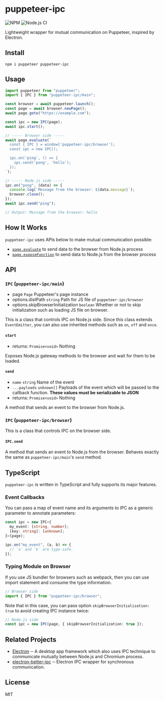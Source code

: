 # puppeteer-ipc

![NPM](https://img.shields.io/npm/v/puppeteer-ipc.svg)
![Node.js CI](https://github.com/neet/puppeteer-ipc/workflows/Node.js%20CI/badge.svg)

Lightweight wrapper for mutual communication on Puppeteer, inspired by Electron.

## Install

```
npm i puppeteer puppeteer-ipc
```

## Usage

```js
import puppeteer from "puppeteer";
import { IPC } from "puppeteer-ipc/main";

const browser = await puppeteer.launch();
const page = await browser.newPage();
await page.goto("https://example.com");

const ipc = new IPC(page);
await ipc.start();

// ----- Browser side -----
await page.evaluate(`
  const { IPC } = window['puppeteer-ipc/browser'];
  const ipc = new IPC();

  ipc.on('ping', () => {
    ipc.send('pong', 'hello');
  });
`);

// ----- Node.js side -----
ipc.on("pong", (data) => {
  console.log(`Message from the browser: ${data.message}`);
  browser.close();
});
await ipc.send("ping");

// Output: Message from the browser: hello
```

## How It Works

`puppeteer-ipc` uses APIs below to make mutual communication possible:

- [`page.evaluate`](https://pptr.dev/#?product=Puppeteer&show=api-pageevaluatepagefunction-args) to send data to the browser from Node.js process
- [`page.exposeFunction`](https://pptr.dev/#?product=Puppeteer&show=api-pageexposefunctionname-puppeteerfunction) to send data to Node.js from the browser process

## API

### `IPC` (`puppeteer-ipc/main`)

- page `Page` Puppeteer's page instance
- options.distPath `string` Path for JS file of `puppeteer-ipc/browser`
- options.skipBrowserInitialization `boolean` Whether or not to skip initialization such as loading JS file on browser.

This is a class that controls IPC on Node.js side. Since this class extends `EventEmitter`, you can also use inherited methods such as `on`, `off` and `once`.

#### `start`

- returns: `Promise<void>` Nothing

Exposes Node.js gateway methods to the browser and wait for them to be loaded.

#### `send`

- `name` `string` Name of the event
- `...payloads` `unknown[]` Payloads of the event which will be passed to the callback function. **These values must be serializable to JSON**
- returns: `Promise<void>` Nothing

A method that sends an event to the browser from Node.js.

### `IPC` (`puppeteer-ipc/browser`)

This is a class that controls IPC on the browser side.

#### `IPC.send`

A method that sends an event to Node.js from the browser. Behaves exactly the same as `puppeteer-ipc/main`'s `send` method.

## TypeScript

`puppeteer-ipc` is written in TypeScript and fully supports its major features.

### Event Callbacks

You can pass a map of event name and its arguments to IPC as a generic parameter to annotate parameters:

```ts
const ipc = new IPC<{
  my_event: [string, number];
  [key: string]: [unknown];
}>(page);

ipc.on("my_event", (a, b) => {
  // `a` and `b` are type-safe.
});
```

### Typing Module on Browser

If you use JS bundler for browsers such as webpack, then you can use import statement and consume the type information.

```ts
// Browser side
import { IPC } from "puppeteer-ipc/browser";
```

Note that in this case, you can pass option `skipBrowserInitialization: true` to avoid creating IPC instance twice:

```ts
// Node.js side
const ipc = new IPC(page, { skipBrowserInitialization: true });
```

## Related Projects

- [Electron](https://www.electronjs.org/) ─ A desktop app framework which also uses IPC technique to communicate mutually between Node.js and Chromium process.
- [electron-better-ipc](https://github.com/sindresorhus/electron-better-ipc) ─ Electron IPC wrapper for synchronous communication.

## License

MIT
